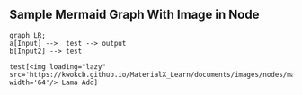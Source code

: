 ## Sample Mermaid Graph With Image in Node
```mermaid
graph LR;
a[Input] -->  test --> output
b[Input2] --> test

test[<img loading="lazy" src='https://kwokcb.github.io/MaterialX_Learn/documents/images/nodes/material_lama_add_bsdf_out_osl.png' width='64'/> Lama Add]

```